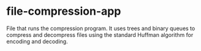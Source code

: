 # file-compression-app
File that runs the compression program. It uses trees and binary queues to compress and decompress files using the standard Huffman algorithm for encoding and decoding.
